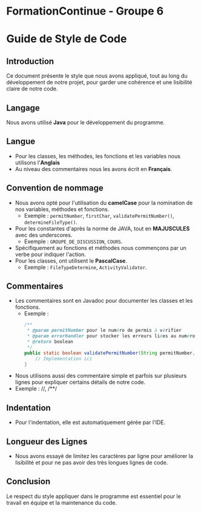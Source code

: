 # FormationContinue - Groupe 6

# Guide de Style de Code 

## Introduction
Ce document présente le style que nous avons appliqué, tout au long du développement de notre projet, pour garder une cohérence et une lisibilité claire de notre code.

## Langage
Nous avons utilisé **Java** pour le développement du programme.

## Langue
- Pour les classes, les méthodes, les fonctions et les variables nous utilisons l'**Anglais**
- Au niveau des commentaires nous les avons écrit en **Français**.

## Convention de nommage
- Nous avons opté pour l'utilisation du **camelCase** pour la nomination de nos variables, méthodes et fonctions.
  - Exemple : `permitNumber`, `firstChar`, `validatePermitNumber()`, `determineFileType()`.
- Pour les constantes d'après la norme de JAVA, tout en **MAJUSCULES** avec des underscores.
  - Exemple : `GROUPE_DE_DISCUSSION`, `COURS`.
- Spécifiquement au fonctions et méthodes nous commençons par un verbe pour indiquer l'action. 
- Pour les classes, ont utilisent le **PascalCase**.
  - Exemple : `FileTypeDetermine`, `ActivityValidator`.

## Commentaires
- Les commentaires sont en Javadoc pour documenter les classes et les fonctions.
  - Exemple :
    ```java
    /**
     * @param permitNumber pour le numéro de permis à vérifier
     * @param errorHandler pour stocker les erreurs liées au numéro de permis
     * @return boolean
     */
    public static boolean validatePermitNumber(String permitNumber, ErrorHandler errorHandler) {
        // Implementation ici
    }
    ```
- Nous utilisons aussi des commentaire simple et parfois sur plusieurs lignes pour expliquer certains détails de notre code.
- Exemple : //, /**/


## Indentation
- Pour l'indentation, elle est automatiquement gérée par l'IDE.

## Longueur des Lignes
- Nous avons essayé de limitez les caractères par ligne pour améliorer la lisibilité et pour ne pas avoir des très longues lignes de code.


## Conclusion
Le respect du style appliquer dans le programme est essentiel pour le travail en équipe et la maintenance du code.
